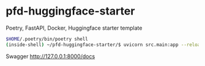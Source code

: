# pfd-huggingface-starter
Poetry, FastAPI, Docker, Huggingface starter template

```bash
$HOME/.poetry/bin/poetry shell
(inside-shell) ~/pfd-huggingface-starter/$ uvicorn src.main:app --reload
```

Swagger http://127.0.0.1:8000/docs
